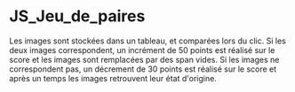 # JS_Jeu_de_paires

Les images sont stockées dans un tableau, et comparées lors du clic.
Si les deux images correspondent, un incrément de 50 points est réalisé sur le score et les images sont remplacées par des span vides.
Si les images ne correspondent pas, un décrement de 30 points est réalisé sur le score et après un temps les images retrouvent leur état d'origine.

